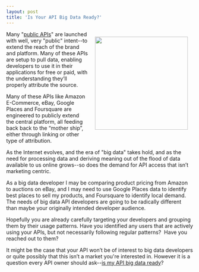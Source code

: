 ```yaml
---
layout: post
title: 'Is Your API Big Data Ready?'
---
```

<p><img style="padding: 15px;" src="http://kinlane-productions.s3.amazonaws.com/big-data-matrix.jpg" alt="" width="250" align="right" /></p>
<p>Many "<a title="public APIs" href="http://apivoice.com/2012/05/30/public-api-vs-open-api/">public APIs</a>" are launched with well, very "public" intent--to extend the reach of the brand and platform. Many of these APIs are setup to pull data, enabling developers to use it in their applications for free or paid, with the understanding they&rsquo;ll properly attribute the source.</p>
<p>Many of these APIs like Amazon E-Commerce, eBay, Google Places and Foursquare are engineered to publicly extend the central platform, all feeding back back to the &ldquo;mother ship&rdquo;, either through linking or other type of attribution.</p>
<p>As the Internet evolves, and the era of "big data" takes hold, and as the need for processing data and deriving meaning out of the flood of data available to us online grows--so does the demand for API access that isn&rsquo;t marketing centric.</p>
<p>As a big data developer I may be comparing product pricing from Amazon to auctions on eBay, and I may need to use Google Places data to identify best places to sell my products, and Foursquare to identify local demand.  The needs of big data API developers are going to be radically different than maybe your originally intended developer audience.</p>
<p>Hopefully you are already carefully targeting your developers and grouping them by their usage patterns.  Have you identified any users that are actively using your APIs, but not necessarily following regular patterns? &nbsp;Have you reached out to them?</p>
<p>It might be the case that your API won&rsquo;t be of interest to big data developers or quite possibly that this isn&rsquo;t a market you're interested in.  However it is a question every API owner should ask--<span style="text-decoration: underline;">is my API big data ready</span>?</p>
